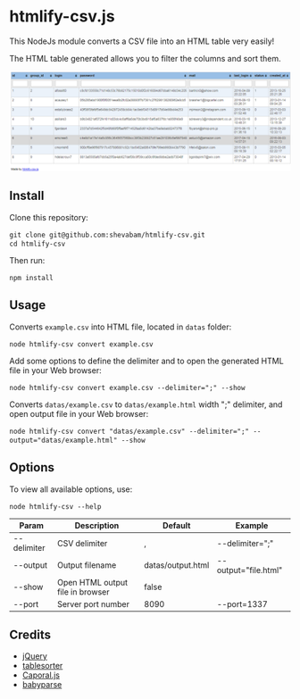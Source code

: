 # htmlify-csv.js

This NodeJs module converts a CSV file into an HTML table very easily!

The HTML table generated allows you to filter the columns and sort them.

![](sample/htmlify-csv_example.png)


## Install

Clone this repository:

```
git clone git@github.com:shevabam/htmlify-csv.git
cd htmlify-csv
```

Then run:

```
npm install
```


## Usage

Converts `example.csv` into HTML file, located in `datas` folder:

```
node htmlify-csv convert example.csv
```

Add some options to define the delimiter and to open the generated HTML file in your Web browser:

```
node htmlify-csv convert example.csv --delimiter=";" --show
```

Converts `datas/example.csv` to `datas/example.html` width ";" delimiter, and open output file in your Web browser:

```
node htmlify-csv convert "datas/example.csv" --delimiter=";" --output="datas/example.html" --show
```


## Options

To view all available options, use:

```
node htmlify-csv --help
```


| Param | Description | Default | Example |
| --- | --- | --- | --- |
| --delimiter | CSV delimiter | , | --delimiter=";" |
| --output | Output filename | datas/output.html | --output="file.html" |
| --show | Open HTML output file in browser | false | |
| --port | Server port number | 8090 | --port=1337



## Credits

* [jQuery](https://jquery.com/)
* [tablesorter](https://mottie.github.io/tablesorter/docs/)
* [Caporal.js](https://github.com/mattallty/Caporal.js)
* [babyparse](https://www.npmjs.com/package/babyparse)
